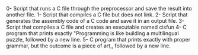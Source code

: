 0- Script that runs a C file through the preprocessor and save the result into another file.
1- Script that compiles a C file but does not link.
2- Script that generates the assembly code of a C code and save it in an output file.
3- Script that compiles a C file and creates an executable named cisfun
4- C program that prints exactly "Programming is like building a multilingual puzzle, followed by a new line.
5- C program that prints exactly with proper grammar, but the outcome is a piece of art,, followed by a new line.
